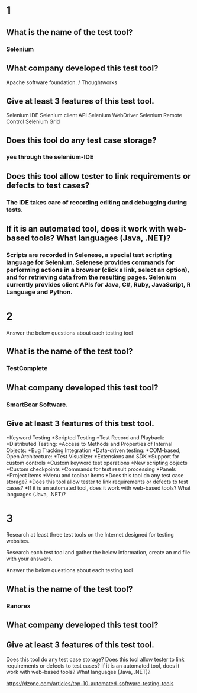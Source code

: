 # 1

## What is the name of the test tool?
### Selenium

## What company developed this test tool?
Apache software foundation. / Thoughtworks
## Give at least 3 features of this test tool.
Selenium IDE
Selenium client API
Selenium WebDriver
Selenium Remote Control
Selenium Grid

## Does this tool do any test case storage?
### yes through the selenium-IDE
## Does this tool allow tester to link requirements or defects to test cases?
### The IDE takes care of recording editing and debugging during tests.
## If it is an automated tool, does it work with web-based tools? What languages (Java, .NET)?
### Scripts are recorded in Selenese, a special test scripting language for Selenium. Selenese provides commands for performing actions in a browser (click a link, select an option), and for retrieving data from the resulting pages. Selenium currently provides client APIs for Java, C#, Ruby, JavaScript, R Language and Python. 

# 2

Answer the below questions about each testing tool

## What is the name of the test tool?
### TestComplete
## What company developed this test tool?
### SmartBear Software.
## Give at least 3 features of this test tool.
*Keyword Testing 
*Scripted Testing
*Test Record and Playback:
*Distributed Testing: 
*Access to Methods and Properties of Internal Objects: 
*Bug Tracking Integration
*Data-driven testing:
*COM-based, Open Architecture:
*Test Visualizer
*Extensions and SDK
*Support for custom controls
*Custom keyword test operations
*New scripting objects
*Custom checkpoints
*Commands for test result processing
*Panels
*Project items
*Menu and toolbar items
*Does this tool do any test case storage?
*Does this tool allow tester to link requirements or defects to test cases?
*If it is an automated tool, does it work with web-based tools? What languages (Java, .NET)?

# 3

Research at least three test tools on the Internet designed for testing websites.

Research each test tool and gather the below information, create an md file with your answers.

Answer the below questions about each testing tool

## What is the name of the test tool?
### Ranorex
## What company developed this test tool?
###
## Give at least 3 features of this test tool.

Does this tool do any test case storage?
Does this tool allow tester to link requirements or defects to test cases?
If it is an automated tool, does it work with web-based tools? What languages (Java, .NET)?


https://dzone.com/articles/top-10-automated-software-testing-tools
